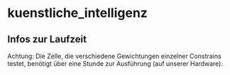 # kuenstliche_intelligenz
## Infos zur Laufzeit
Achtung: Die Zelle, die verschiedene Gewichtungen einzelner Constrains testet, benötigt über eine Stunde zur Ausführung (auf unserer Hardware).
